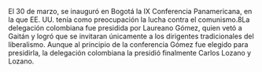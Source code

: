 El 30 de marzo, se inauguró en Bogotá la IX Conferencia Panamericana, en la que EE. UU. tenía como
preocupación la lucha contra el comunismo.8​ La delegación colombiana fue presidida por Laureano Gómez, quien
vetó a Gaitán y logró que se invitaran únicamente a los dirigentes tradicionales del liberalismo. Aunque al 
principio de la conferencia Gómez fue elegido para presidirla, la delegación colombiana la presidió 
finalmente Carlos Lozano y Lozano.
